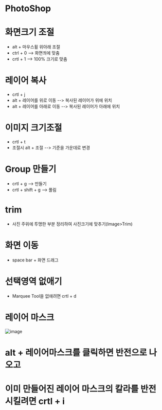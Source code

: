 # PhotoShop

# 화면크기 조절 
- alt + 마우스휠 위아래 조절
- ctrl + 0 --> 화면킈에 맞춤
- crtl + 1 --> 100% 크기로 맞춤

# 레이어 복사
- crtl + j 
- alt + 레이어를 위로 이동 --> 복사된 레이어가 위에 위치
- alt + 레이어를 아래로 이동 --> 복사된 레이어가 아래에 위치

# 이미지 크기조절
- crtl + t
- 조절시 alt + 조절 --> 기준을 가운데로 변경

# Group 만들기
- crtl + g --> 만들기
- crtl + shift + g --> 풀림

# trim
- 사진 주위에 투명한 부분 정리하여 사진크기에 맞추기(Image>Trim)

# 화면 이동
- space bar + 화면 드래그

# 선택영역 없애기 
- Marquee Tool을 없애려면 crtl + d

# 레이어 마스크 
![image](https://github.com/sinchangun/PhotoShop/assets/145514301/934ac5c6-5227-48d6-b0be-807d02c7b955)
# alt + 레이어마스크를 클릭하면 반전으로 나오고
# 이미 만들어진 레이어 마스크의 칼라를 반전 시킬려면 crtl + i 












